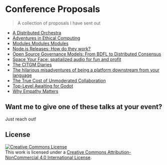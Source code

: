 # Conference Proposals
> A collection of proposals I have sent out

* [A Distributed Orchestra](a-distributed-orchestra.md)
* [Adventures in Ethical Computing](adventures-in-ethical-computing.md)
* [Modules Modules Modules](modules-modules-modules.md)
* [Node.js Releases: How do they work?](node-js-releases.md)
* [Open Source Governance Models: From BDFL to Distributed Consensus](open-source-governance-models.md)
* [Space Your Face: spatialized audio for fun and profit](space-your-face.md)
* [The CITGM Diaries](the-citgm-diaries.md)
* [The hilarious misadventures of being a platform downstream from your language](the-hilarious-misadventures.md)
* [The True Cost of Unmoderated Collaboration](cost-of-unmoderated-collaboration.md)
* [Top-Level Awaiting for Godot](top-level-awaiting-for-godot.md)
* [Why Empathy Matters](why-empathy-matters.md)

## Want me to give one of these talks at your event?

Just reach out!

## License

<a rel="license" href="http://creativecommons.org/licenses/by-nc/4.0/"><img alt="Creative Commons License" style="border-width:0" src="https://i.creativecommons.org/l/by-nc/4.0/88x31.png" /></a><br />This work is licensed under a <a rel="license" href="http://creativecommons.org/licenses/by-nc/4.0/">Creative Commons Attribution-NonCommercial 4.0 International License</a>.
